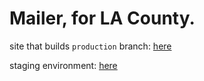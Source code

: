 # Mailer, for LA County.

site that builds `production` branch: [here](emaillosangeles.netlify.app)

staging environment: [here](https://la-mailer-stage.netlify.app)
